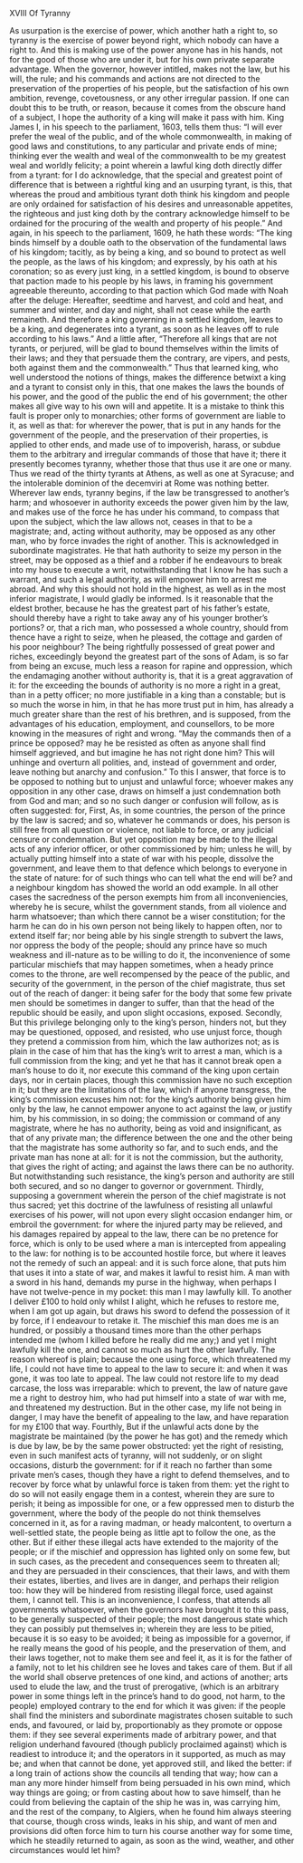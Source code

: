 XVIII
Of Tyranny

As usurpation is the exercise of power, which another hath a right to, so tyranny is the exercise of power beyond right, which nobody can have a right to. And this is making use of the power anyone has in his hands, not for the good of those who are under it, but for his own private separate advantage. When the governor, however intitled, makes not the law, but his will, the rule; and his commands and actions are not directed to the preservation of the properties of his people, but the satisfaction of his own ambition, revenge, covetousness, or any other irregular passion.
If one can doubt this to be truth, or reason, because it comes from the obscure hand of a subject, I hope the authority of a king will make it pass with him. King James I, in his speech to the parliament, 1603, tells them thus: “I will ever prefer the weal of the public, and of the whole commonwealth, in making of good laws and constitutions, to any particular and private ends of mine; thinking ever the wealth and weal of the commonwealth to be my greatest weal and worldly felicity; a point wherein a lawful king doth directly differ from a tyrant: for I do acknowledge, that the special and greatest point of difference that is between a rightful king and an usurping tyrant, is this, that whereas the proud and ambitious tyrant doth think his kingdom and people are only ordained for satisfaction of his desires and unreasonable appetites, the righteous and just king doth by the contrary acknowledge himself to be ordained for the procuring of the wealth and property of his people.” And again, in his speech to the parliament, 1609, he hath these words: “The king binds himself by a double oath to the observation of the fundamental laws of his kingdom; tacitly, as by being a king, and so bound to protect as well the people, as the laws of his kingdom; and expressly, by his oath at his coronation; so as every just king, in a settled kingdom, is bound to observe that paction made to his people by his laws, in framing his government agreeable thereunto, according to that paction which God made with Noah after the deluge: Hereafter, seedtime and harvest, and cold and heat, and summer and winter, and day and night, shall not cease while the earth remaineth. And therefore a king governing in a settled kingdom, leaves to be a king, and degenerates into a tyrant, as soon as he leaves off to rule according to his laws.” And a little after, “Therefore all kings that are not tyrants, or perjured, will be glad to bound themselves within the limits of their laws; and they that persuade them the contrary, are vipers, and pests, both against them and the commonwealth.” Thus that learned king, who well understood the notions of things, makes the difference betwixt a king and a tyrant to consist only in this, that one makes the laws the bounds of his power, and the good of the public the end of his government; the other makes all give way to his own will and appetite.
It is a mistake to think this fault is proper only to monarchies; other forms of government are liable to it, as well as that: for wherever the power, that is put in any hands for the government of the people, and the preservation of their properties, is applied to other ends, and made use of to impoverish, harass, or subdue them to the arbitrary and irregular commands of those that have it; there it presently becomes tyranny, whether those that thus use it are one or many. Thus we read of the thirty tyrants at Athens, as well as one at Syracuse; and the intolerable dominion of the decemviri at Rome was nothing better.
Wherever law ends, tyranny begins, if the law be transgressed to another’s harm; and whosoever in authority exceeds the power given him by the law, and makes use of the force he has under his command, to compass that upon the subject, which the law allows not, ceases in that to be a magistrate; and, acting without authority, may be opposed as any other man, who by force invades the right of another. This is acknowledged in subordinate magistrates. He that hath authority to seize my person in the street, may be opposed as a thief and a robber if he endeavours to break into my house to execute a writ, notwithstanding that I know he has such a warrant, and such a legal authority, as will empower him to arrest me abroad. And why this should not hold in the highest, as well as in the most inferior magistrate, I would gladly be informed. Is it reasonable that the eldest brother, because he has the greatest part of his father’s estate, should thereby have a right to take away any of his younger brother’s portions? or, that a rich man, who possessed a whole country, should from thence have a right to seize, when he pleased, the cottage and garden of his poor neighbour? The being rightfully possessed of great power and riches, exceedingly beyond the greatest part of the sons of Adam, is so far from being an excuse, much less a reason for rapine and oppression, which the endamaging another without authority is, that it is a great aggravation of it: for the exceeding the bounds of authority is no more a right in a great, than in a petty officer; no more justifiable in a king than a constable; but is so much the worse in him, in that he has more trust put in him, has already a much greater share than the rest of his brethren, and is supposed, from the advantages of his education, employment, and counsellors, to be more knowing in the measures of right and wrong.
“May the commands then of a prince be opposed? may he be resisted as often as anyone shall find himself aggrieved, and but imagine he has not right done him? This will unhinge and overturn all polities, and, instead of government and order, leave nothing but anarchy and confusion.”
To this I answer, that force is to be opposed to nothing but to unjust and unlawful force; whoever makes any opposition in any other case, draws on himself a just condemnation both from God and man; and so no such danger or confusion will follow, as is often suggested: for,
First, As, in some countries, the person of the prince by the law is sacred; and so, whatever he commands or does, his person is still free from all question or violence, not liable to force, or any judicial censure or condemnation. But yet opposition may be made to the illegal acts of any inferior officer, or other commissioned by him; unless he will, by actually putting himself into a state of war with his people, dissolve the government, and leave them to that defence which belongs to everyone in the state of nature: for of such things who can tell what the end will be? and a neighbour kingdom has showed the world an odd example. In all other cases the sacredness of the person exempts him from all inconveniencies, whereby he is secure, whilst the government stands, from all violence and harm whatsoever; than which there cannot be a wiser constitution; for the harm he can do in his own person not being likely to happen often, nor to extend itself far; nor being able by his single strength to subvert the laws, nor oppress the body of the people; should any prince have so much weakness and ill-nature as to be willing to do it, the inconvenience of some particular mischiefs that may happen sometimes, when a heady prince comes to the throne, are well recompensed by the peace of the public, and security of the government, in the person of the chief magistrate, thus set out of the reach of danger: it being safer for the body that some few private men should be sometimes in danger to suffer, than that the head of the republic should be easily, and upon slight occasions, exposed.
Secondly, But this privilege belonging only to the king’s person, hinders not, but they may be questioned, opposed, and resisted, who use unjust force, though they pretend a commission from him, which the law authorizes not; as is plain in the case of him that has the king’s writ to arrest a man, which is a full commission from the king; and yet he that has it cannot break open a man’s house to do it, nor execute this command of the king upon certain days, nor in certain places, though this commission have no such exception in it; but they are the limitations of the law, which if anyone transgress, the king’s commission excuses him not: for the king’s authority being given him only by the law, he cannot empower anyone to act against the law, or justify him, by his commission, in so doing; the commission or command of any magistrate, where he has no authority, being as void and insignificant, as that of any private man; the difference between the one and the other being that the magistrate has some authority so far, and to such ends, and the private man has none at all: for it is not the commission, but the authority, that gives the right of acting; and against the laws there can be no authority. But notwithstanding such resistance, the king’s person and authority are still both secured, and so no danger to governor or government.
Thirdly, supposing a government wherein the person of the chief magistrate is not thus sacred; yet this doctrine of the lawfulness of resisting all unlawful exercises of his power, will not upon every slight occasion endanger him, or embroil the government: for where the injured party may be relieved, and his damages repaired by appeal to the law, there can be no pretence for force, which is only to be used where a man is intercepted from appealing to the law: for nothing is to be accounted hostile force, but where it leaves not the remedy of such an appeal: and it is such force alone, that puts him that uses it into a state of war, and makes it lawful to resist him. A man with a sword in his hand, demands my purse in the highway, when perhaps I have not twelve-pence in my pocket: this man I may lawfully kill. To another I deliver £100 to hold only whilst I alight, which he refuses to restore me, when I am got up again, but draws his sword to defend the possession of it by force, if I endeavour to retake it. The mischief this man does me is an hundred, or possibly a thousand times more than the other perhaps intended me (whom I killed before he really did me any;) and yet I might lawfully kill the one, and cannot so much as hurt the other lawfully. The reason whereof is plain; because the one using force, which threatened my life, I could not have time to appeal to the law to secure it: and when it was gone, it was too late to appeal. The law could not restore life to my dead carcase, the loss was irreparable: which to prevent, the law of nature gave me a right to destroy him, who had put himself into a state of war with me, and threatened my destruction. But in the other case, my life not being in danger, I may have the benefit of appealing to the law, and have reparation for my £100 that way.
Fourthly, But if the unlawful acts done by the magistrate be maintained (by the power he has got) and the remedy which is due by law, be by the same power obstructed: yet the right of resisting, even in such manifest acts of tyranny, will not suddenly, or on slight occasions, disturb the government: for if it reach no farther than some private men’s cases, though they have a right to defend themselves, and to recover by force what by unlawful force is taken from them: yet the right to do so will not easily engage them in a contest, wherein they are sure to perish; it being as impossible for one, or a few oppressed men to disturb the government, where the body of the people do not think themselves concerned in it, as for a raving madman, or heady malcontent, to overturn a well-settled state, the people being as little apt to follow the one, as the other.
But if either these illegal acts have extended to the majority of the people; or if the mischief and oppression has lighted only on some few, but in such cases, as the precedent and consequences seem to threaten all; and they are persuaded in their consciences, that their laws, and with them their estates, liberties, and lives are in danger, and perhaps their religion too: how they will be hindered from resisting illegal force, used against them, I cannot tell. This is an inconvenience, I confess, that attends all governments whatsoever, when the governors have brought it to this pass, to be generally suspected of their people; the most dangerous state which they can possibly put themselves in; wherein they are less to be pitied, because it is so easy to be avoided; it being as impossible for a governor, if he really means the good of his people, and the preservation of them, and their laws together, not to make them see and feel it, as it is for the father of a family, not to let his children see he loves and takes care of them.
But if all the world shall observe pretences of one kind, and actions of another; arts used to elude the law, and the trust of prerogative, (which is an arbitrary power in some things left in the prince’s hand to do good, not harm, to the people) employed contrary to the end for which it was given: if the people shall find the ministers and subordinate magistrates chosen suitable to such ends, and favoured, or laid by, proportionably as they promote or oppose them: if they see several experiments made of arbitrary power, and that religion underhand favoured (though publicly proclaimed against) which is readiest to introduce it; and the operators in it supported, as much as may be; and when that cannot be done, yet approved still, and liked the better: if a long train of actions show the councils all tending that way; how can a man any more hinder himself from being persuaded in his own mind, which way things are going; or from casting about how to save himself, than he could from believing the captain of the ship he was in, was carrying him, and the rest of the company, to Algiers, when he found him always steering that course, though cross winds, leaks in his ship, and want of men and provisions did often force him to turn his course another way for some time, which he steadily returned to again, as soon as the wind, weather, and other circumstances would let him?